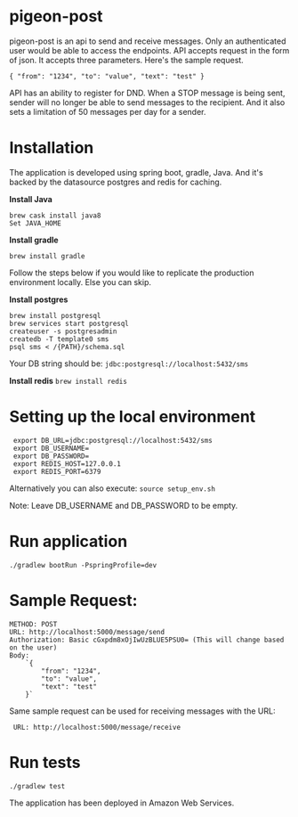 # pigeon-post
pigeon-post is an api to send and receive messages. Only an authenticated user would be able to access the endpoints.
API accepts request in the form of json. It accepts three parameters. Here's the sample request.

`{
    "from": "1234",
    "to": "value",
    "text": "test"
}`

API has an ability to register for DND. When a STOP message is being sent, sender will no longer be able to send messages to the recipient. And it also sets a limitation of 50 messages per day for a sender.

# Installation

The application is developed using spring boot, gradle, Java. And it's backed by the datasource postgres and redis for caching.

 **Install Java**
        
    brew cask install java8
    Set JAVA_HOME
 
 **Install gradle**
 
    brew install gradle
    
Follow the steps below if you would like to replicate the production environment locally. Else you can skip.
 
 **Install postgres**
 
    brew install postgresql
    brew services start postgresql
    createuser -s postgresadmin
    createdb -T template0 sms
    psql sms < /{PATH}/schema.sql
  Your DB string should be:
    `jdbc:postgresql://localhost:5432/sms`
 
 **Install redis**
    `brew install redis`

# Setting up the local environment

     export DB_URL=jdbc:postgresql://localhost:5432/sms
     export DB_USERNAME= 
     export DB_PASSWORD=
     export REDIS_HOST=127.0.0.1
     export REDIS_PORT=6379
     
Alternatively you can also execute:
     `source setup_env.sh`

Note: Leave DB_USERNAME and DB_PASSWORD to be empty.
    
# Run application

    ./gradlew bootRun -PspringProfile=dev
    
# Sample Request:

    METHOD: POST
    URL: http://localhost:5000/message/send
    Authorization: Basic cGxpdm8xOjIwUzBLUE5PSU0= (This will change based on the user)
    Body:
        `{
            "from": "1234",
            "to": "value",
            "text": "test"
        }`
Same sample request can be used for receiving messages with the URL:
     
     URL: http://localhost:5000/message/receive
    
# Run tests
    
    ./gradlew test
    
The application has been deployed in Amazon Web Services.
 
